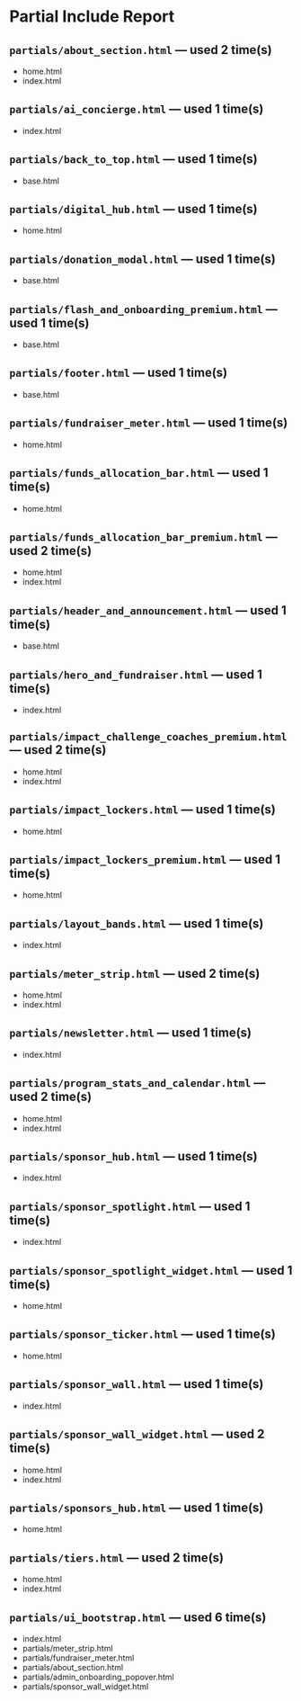 # Partial Include Report

## `partials/about_section.html` — used 2 time(s)

- home.html
- index.html

## `partials/ai_concierge.html` — used 1 time(s)

- index.html

## `partials/back_to_top.html` — used 1 time(s)

- base.html

## `partials/digital_hub.html` — used 1 time(s)

- home.html

## `partials/donation_modal.html` — used 1 time(s)

- base.html

## `partials/flash_and_onboarding_premium.html` — used 1 time(s)

- base.html

## `partials/footer.html` — used 1 time(s)

- base.html

## `partials/fundraiser_meter.html` — used 1 time(s)

- home.html

## `partials/funds_allocation_bar.html` — used 1 time(s)

- home.html

## `partials/funds_allocation_bar_premium.html` — used 2 time(s)

- home.html
- index.html

## `partials/header_and_announcement.html` — used 1 time(s)

- base.html

## `partials/hero_and_fundraiser.html` — used 1 time(s)

- index.html

## `partials/impact_challenge_coaches_premium.html` — used 2 time(s)

- home.html
- index.html

## `partials/impact_lockers.html` — used 1 time(s)

- home.html

## `partials/impact_lockers_premium.html` — used 1 time(s)

- home.html

## `partials/layout_bands.html` — used 1 time(s)

- index.html

## `partials/meter_strip.html` — used 2 time(s)

- home.html
- index.html

## `partials/newsletter.html` — used 1 time(s)

- index.html

## `partials/program_stats_and_calendar.html` — used 2 time(s)

- home.html
- index.html

## `partials/sponsor_hub.html` — used 1 time(s)

- index.html

## `partials/sponsor_spotlight.html` — used 1 time(s)

- index.html

## `partials/sponsor_spotlight_widget.html` — used 1 time(s)

- home.html

## `partials/sponsor_ticker.html` — used 1 time(s)

- home.html

## `partials/sponsor_wall.html` — used 1 time(s)

- index.html

## `partials/sponsor_wall_widget.html` — used 2 time(s)

- home.html
- index.html

## `partials/sponsors_hub.html` — used 1 time(s)

- home.html

## `partials/tiers.html` — used 2 time(s)

- home.html
- index.html

## `partials/ui_bootstrap.html` — used 6 time(s)

- index.html
- partials/meter_strip.html
- partials/fundraiser_meter.html
- partials/about_section.html
- partials/admin_onboarding_popover.html
- partials/sponsor_wall_widget.html
